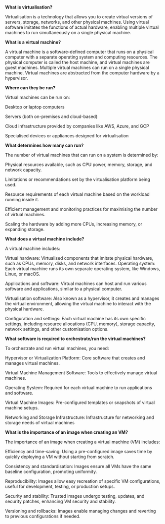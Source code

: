 **What is virtualisation?**

Virtualisation is a technology that allows you to create virtual versions of servers, storage, networks, and other physical machines. Using virtual software imitates the functions of actual hardware, enabling multiple virtual machines to run simultaneously on a single physical machine.

**What is a virtual machine?**

A virtual machine is a software-defined computer that runs on a physical computer with a separate operating system and computing resources. The physical computer is called the host machine, and virtual machines are guest machines. Multiple virtual machines can run on a single physical machine. Virtual machines are abstracted from the computer hardware by a hypervisor.


**Where can they be run?**

Virtual machines can be run on:

Desktop or laptop computers

Servers (both on-premises and cloud-based)

Cloud infrastructure provided by companies like AWS, Azure, and GCP

Specialised devices or appliances designed for virtualisation


**What determines how many can run?**

The number of virtual machines that can run on a system is determined by:

Physical resources available, such as CPU power, memory, storage, and network capacity.

Limitations or recommendations set by the virtualisation platform being used.

Resource requirements of each virtual machine based on the workload running inside it.

Efficient management and monitoring practices for maximising the number of virtual machines.

Scaling the hardware by adding more CPUs, increasing memory, or expanding storage.

**What does a virtual machine include?**

A virtual machine includes:

Virtual hardware: Virtualised components that imitate physical hardware, such as CPUs, memory, disks, and network interfaces.
Operating system: Each virtual machine runs its own separate operating system, like Windows, Linux, or macOS.

Applications and software: Virtual machines can host and run various software and applications, similar to a physical computer.

Virtualisation software: Also known as a hypervisor, it creates and manages the virtual environment, allowing the virtual machine to interact with the physical hardware.

Configuration and settings: Each virtual machine has its own specific settings, including resource allocations (CPU, memory), storage capacity, network settings, and other customisation options.


**What software is required to orchestrate/run the virtual machines?**

To orchestrate and run virtual machines, you need:

Hypervisor or Virtualization Platform: Core software that creates and manages virtual machines.

Virtual Machine Management Software: Tools to effectively manage virtual machines.

Operating System: Required for each virtual machine to run applications and software.

Virtual Machine Images: Pre-configured templates or snapshots of virtual machine setups.

Networking and Storage Infrastructure: Infrastructure for networking and storage needs of virtual machines


**What is the importance of an image when creating an VM?**

The importance of an image when creating a virtual machine (VM) includes:

Efficiency and time-saving: Using a pre-configured image saves time by quickly deploying a VM without starting from scratch.

Consistency and standardisation: Images ensure all VMs have the same baseline configuration, promoting uniformity.

Reproducibility: Images allow easy recreation of specific VM configurations, useful for development, testing, or production setups.

Security and stability: Trusted images undergo testing, updates, and security patches, enhancing VM security and stability.

Versioning and rollbacks: Images enable managing changes and reverting to previous configurations if needed.